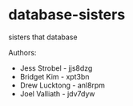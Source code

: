# database-sisters
sisters that database

Authors:
* Jess Strobel - jjs8dzg 
* Bridget Kim - xpt3bn
* Drew Lucktong - anl8rpm
* Joel Valliath - jdv7dyw


